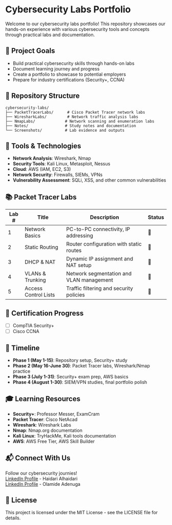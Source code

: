 # Cybersecurity Labs Portfolio

Welcome to our cybersecurity labs portfolio! This repository showcases our hands-on experience with various cybersecurity tools and concepts through practical labs and documentation.

## 🎯 Project Goals

- Build practical cybersecurity skills through hands-on labs
- Document learning journey and progress
- Create a portfolio to showcase to potential employers
- Prepare for industry certifications (Security+, CCNA)

## 📁 Repository Structure

```
cybersecurity-labs/
├── PacketTracerLabs/      # Cisco Packet Tracer network labs
├── WiresharkLabs/         # Network traffic analysis labs
├── NmapLabs/             # Network scanning and enumeration labs
├── Notes/                # Study notes and documentation
└── Screenshots/          # Lab evidence and outputs
```

## 🔧 Tools & Technologies

- **Network Analysis**: Wireshark, Nmap
- **Security Tools**: Kali Linux, Metasploit, Nessus
- **Cloud**: AWS (IAM, EC2, S3)
- **Network Security**: Firewalls, SIEMs, VPNs
- **Vulnerability Assessment**: SQLi, XSS, and other common vulnerabilities

## 📚 Packet Tracer Labs

| Lab # | Title                   | Description                               | Status |
|-------|-------------------------|-------------------------------------------|--------|
| 1     | Network Basics          | PC-to-PC connectivity, IP addressing      | 🚧     |
| 2     | Static Routing          | Router configuration with static routes   | 🚧     |
| 3     | DHCP & NAT              | Dynamic IP assignment and NAT setup       | 🚧     |
| 4     | VLANs & Trunking        | Network segmentation and VLAN management  | 🚧     |
| 5     | Access Control Lists    | Traffic filtering and security policies   | 🚧     |

## 📝 Certification Progress

- [ ] CompTIA Security+
- [ ] Cisco CCNA

## 📅 Timeline

- **Phase 1 (May 1-15)**: Repository setup, Security+ study
- **Phase 2 (May 16-June 30)**: Packet Tracer labs, Wireshark/Nmap practice
- **Phase 3 (July 1-31)**: Security+ exam prep, AWS basics
- **Phase 4 (August 1-30)**: SIEM/VPN studies, final portfolio polish

## 🎓 Learning Resources

- **Security+**: Professor Messer, ExamCram
- **Packet Tracer**: Cisco NetAcad
- **Wireshark**: Wireshark Labs
- **Nmap**: Nmap.org documentation
- **Kali Linux**: TryHackMe, Kali tools documentation
- **AWS**: AWS Free Tier, AWS Skill Builder

## 📬 Connect With Us
Follow our cybersecurity journies!\
[LinkedIn Profile](https://linkedin.com/in/YOURHANDLE) - Haidari Alhaidari\
[LinkedIn Profile](https://linkedin.com/in/YOURHANDLE) - Olamide Adenuga
## 📄 License

This project is licensed under the MIT License - see the LICENSE file for details. 
